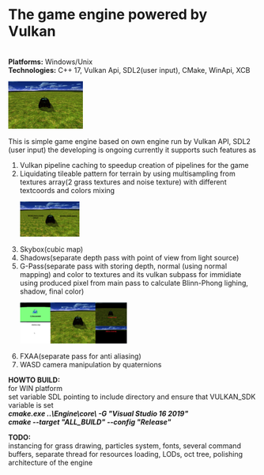 <!DOCTYPE html>
<html>
<body>

<h1>The game engine powered by Vulkan</h1>
</br> <b>Platforms:</b> Windows/Unix
</br> <b>Technologies:</b> C++ 17, Vulkan Api, SDL2(user input), CMake, WinApi, XCB
<p><img src="demo.png" width="30%" height="30%"></p>
<p>This is simple game engine based on own engine run by Vulkan API, SDL2 (user input)
the developing is ongoing currently it supports such features as
<ol>
  <li>Vulkan pipeline caching to speedup creation of pipelines for the game</li>
  <li>Liquidating tileable pattern for terrain by using multisampling from textures array(2 grass textures and noise texture) with different textcoords and colors mixing
  <p><img src="TerrainImprov.png" width="25%" height="25%"></p></li>
  <li>Skybox(cubic map)</li>
  <li>Shadows(separate depth pass with point of view from light source)</li>
  <li>G-Pass(separate pass with storing depth, normal (using normal mapping) and color to textures and its vulkan subpass for immidiate using produced pixel from main pass to calculate Blinn-Phong lighing, shadow, final color)
  <p><img src="CompositionOfRTT.png" width="45%" height="35%"></p></li>
  <li>FXAA(separate pass for anti aliasing)</li>
  <li>WASD camera manipulation by quaternions</li>
</ol></p>
<p><b>HOWTO BUILD:</b>
</br>
for WIN platform
</br>
set variable SDL pointing to include directory
and ensure that VULKAN_SDK variable is set
</br>
<b><i>cmake.exe ..\Engine\core\ -G "Visual Studio 16 2019"</i></b>
</br>
<b><i>cmake --target "ALL_BUILD" --config "Release"</i></b>
</p>
<p><b>TODO:</b>
</br>
instancing for grass drawing, particles system, fonts, several command buffers, separate thread for resources loading, LODs, oct tree, polishing architecture of the engine</p>
</body>
</html>